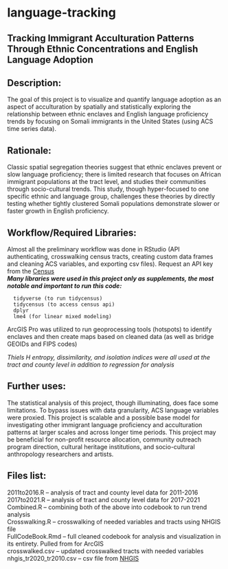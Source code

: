 # language-tracking
## Tracking Immigrant Acculturation Patterns Through Ethnic Concentrations and English Language Adoption

## Description:
The goal of this project is to visualize and quantify language adoption as an aspect of acculturation by spatially and statistically exploring the relationship between ethnic enclaves and English language proficiency trends by focusing on Somali immigrants in the United States (using ACS time series data).

## Rationale:
Classic spatial segregation theories suggest that ethnic enclaves prevent or slow language proficiency; there is limited research that focuses on African immigrant populations at the tract level, and studies their communities through socio-cultural trends. This study, though hyper-focused to one specific ethnic and language group, challenges these theories by directly testing whether tightly clustered Somali populations demonstrate slower or faster growth in English proficiency.

## Workflow/Required Libraries:
Almost all the preliminary workflow was done in RStudio (API authenticating, crosswalking census tracts, creating custom data frames and cleaning ACS variables, and exporting csv files). Request an API key from the [Census](https://api.census.gov/data/key_signup.html)  
***Many libraries were used in this project only as supplements, the most notable and important to run this code:***  
```
  tidyverse (to run tidycensus)  
  tidycensus (to access census api)  
  dplyr  
  lme4 (for linear mixed modeling)  
```

ArcGIS Pro was utilized to run geoprocessing tools (hotspots) to identify enclaves and then create maps based on cleaned data (as well as bridge GEOIDs and FIPS codes)

_Thiels H entropy, dissimilarity, and isolation indices were all used at the tract and county level in addition to regression for analysis_

## Further uses:
The statistical analysis of this project, though illuminating, does face some limitations. To bypass issues with data granularity, ACS language variables were proxied. This project is scalable and a possible base model for investigating other immigrant language proficiency and acculturation patterns at larger scales and across longer time periods.
This project may be beneficial for non-profit resource allocation, community outreach program direction, cultural heritage institutions, and socio-cultural anthropology researchers and artists.

## Files list:
2011to2016.R – analysis of tract and county level data for 2011-2016  
2017to2021.R – analysis of tract and county level data for 2017-2021  
Combined.R – combining both of the above into codebook to run trend analysis  
Crosswalking.R – crosswalking of needed variables and tracts using NHGIS file  
FullCodeBook.Rmd – full cleaned codebook for analysis and visualization in its entirety. Pulled from for ArcGIS  
crosswalked.csv – updated crosswalked tracts with needed variables  
nhgis_tr2020_tr2010.csv – csv file from [NHGIS](https://www.nhgis.org/geographic-crosswalks)  
